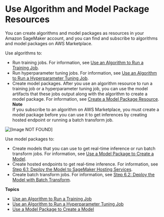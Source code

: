 # Use Algorithm and Model Package Resources<a name="sagemaker-mkt-buy"></a>

You can create algorithms and model packages as resources in your Amazon SageMaker account, and you can find and subscribe to algorithms and model packages on AWS Marketplace\.

Use algorithms to:
+ Run training jobs\. For information, see [Use an Algorithm to Run a Training Job](sagemaker-mkt-algo-train.md)\.
+ Run hyperparameter tuning jobs\. For information, see [Use an Algorithm to Run a Hyperparameter Tuning Job](sagemaker-mkt-algo-tune.md)\.
+ Create model packages\. After you use an algorithm resource to run a training job or a hyperparameter tuning job, you can use the model artifacts that these jobs output along with the algorithm to create a model package\. For information, see [Create a Model Package Resource](sagemaker-mkt-create-model-package.md)\.
**Note**  
If you subscribe to an algorithm on AWS Marketplace, you must create a model package before you can use it to get inferences by creating hosted endpoint or running a batch transform job\.

![\[Image NOT FOUND\]](http://docs.aws.amazon.com/sagemaker/latest/dg/images/mkt-buyer-workflow.png)

Use model packages to:
+ Create models that you can use to get real\-time inference or run batch transform jobs\. For information, see [Use a Model Package to Create a Model](sagemaker-mkt-model-pkg-model.md)\.
+ Create hosted endpoints to get real\-time inference\. For information, see [Step 6\.1: Deploy the Model to SageMaker Hosting Services](ex1-deploy-model.md)\.
+ Create batch transform jobs\. For information, see [Step 6\.2: Deploy the Model with Batch Transform](ex1-batch-transform.md)\.

**Topics**
+ [Use an Algorithm to Run a Training Job](sagemaker-mkt-algo-train.md)
+ [Use an Algorithm to Run a Hyperparameter Tuning Job](sagemaker-mkt-algo-tune.md)
+ [Use a Model Package to Create a Model](sagemaker-mkt-model-pkg-model.md)